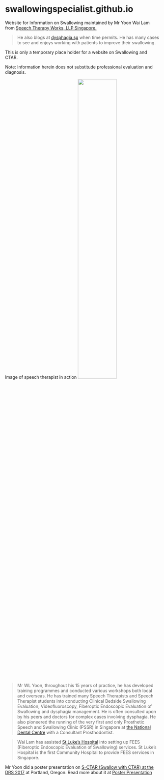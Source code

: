 # swallowingspecialist.github.io
Website for Information on Swallowing maintained by Mr Yoon Wai Lam from [Speech Therapy Works, LLP Singapore.](http://speechtherapyworks.com.sg)

> He also blogs at [dysphagia.sg](https://dysphagia.sg) when time permits. He has many cases to see and enjoys working with patients to improve their swallowing. 

This is only a temporary place holder for a website on Swallowing and CTAR. 

Note: Information herein does not substitude professional evaluation and diagnosis. 

Image of speech therapist in action <img src="https://www.speechtherapyworks.com.sg/img/home-about-section.jpg" style="width:50%" />

> Mr WL Yoon, throughout his 15 years of practice, he has developed training programmes and conducted various workshops both local and overseas. He has trained many Speech Therapists and Speech Therapist students into conducting Clinical Bedside Swallowing Evaluation, Videofluoroscopy, Fiberoptic Endoscopic Evaluation of Swallowing and dysphagia management. He is often consulted upon by his peers and doctors for complex cases involving dysphagia. He also pioneered the running of the very first and only Prosthetic Speech and Swallowing Clinic (PSSR) in Singapore at [the National Dental Centre](https://www.ndcs.com.sg/Pages/Home.aspx) with a Consultant Prosthodontist. 

>Wai Lam has assisted [St Luke’s Hospital](http://www.slh.org.sg/wp/) into setting up FEES (Fiberoptic Endoscopic Evaluation of Swallowing) services. St Luke’s Hospital is the first Community Hospital to provide FEES services in Singapore.

Mr Yoon did a poster presentation on [S-CTAR (Swallow with CTAR) at the DRS 2017](https://dysphagia.sg/2017/04/06/swallow-with-ctar-s-ctar-poster-presented-at-drs-2017-portland-oregon/) at Portland, Oregon. Read more about it at [Poster Presentation](https://dysphagia.sg/2017/04/06/swallow-with-ctar-s-ctar-poster-presented-at-drs-2017-portland-oregon/)


